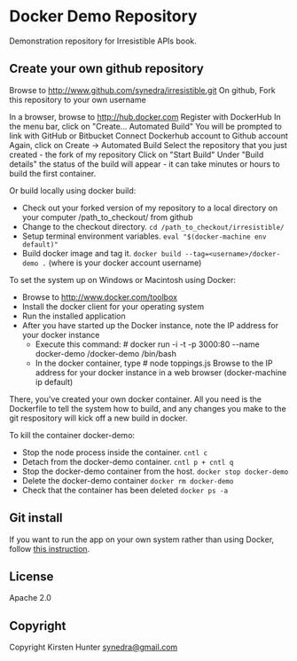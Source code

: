 Docker Demo Repository
==========================

Demonstration repository for Irresistible APIs book.

## Create your own github repository
Browse to http://www.github.com/synedra/irresistible.git
On github, Fork this repository to your own username

In a browser, browse to http://hub.docker.com
Register with DockerHub
In the menu bar, click on "Create... Automated Build"
You will be prompted to link with GitHub or Bitbucket
Connect Dockerhub account to Github account
Again, click on Create -> Automated Build
Select the repository that you just created - the fork of my repository
Click on "Start Build"
Under "Build details" the status of the build will appear - it can take minutes or hours to build the first container.

Or build locally using docker build:
- Check out your forked version of my repository to a local directory on your computer /path_to_checkout/ from github
- Change to the checkout directory. `cd /path_to_checkout/irresistible/`
- Setup terminal environment variables. `eval "$(docker-machine env default)"`
- Build docker image and tag it. `docker build --tag=<username>/docker-demo .` (where <username> is your docker account username)

To set the system up on Windows or Macintosh using Docker:
- Browse to http://www.docker.com/toolbox
- Install the docker client for your operating system
- Run the installed application
- After you have started up the Docker instance, note the IP address for your docker instance
  - Execute this command: # docker run -i -t -p 3000:80 --name docker-demo <username>/docker-demo /bin/bash
  - In the docker container, type # node toppings.js
Browse to the IP address for your docker instance in a web browser (docker-machine ip default)

There, you've created your own docker container.  All you need is the Dockerfile to tell the system how to build, and any changes you make to the git respository will kick off a new build in docker.

To kill the container docker-demo:
- Stop the node process inside the container. `cntl c`
- Detach from the docker-demo container. `cntl p + cntl q`
- Stop the docker-demo container from the host. `docker stop docker-demo`
- Delete the docker-demo container `docker rm docker-demo`
- Check that the container has been deleted `docker ps -a`

## Git install

If you want to run the app on your own system rather than using Docker, follow [this instruction](webapp/README.md).

## License

Apache 2.0

## Copyright

Copyright Kirsten Hunter <synedra@gmail.com>

